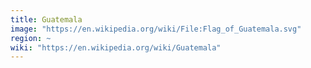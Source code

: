 ```yaml
---
title: Guatemala
image: "https://en.wikipedia.org/wiki/File:Flag_of_Guatemala.svg"
region: ~
wiki: "https://en.wikipedia.org/wiki/Guatemala"
---
```

